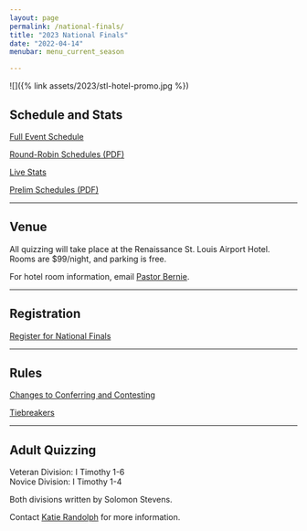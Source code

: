 ```yaml
---
layout: page
permalink: /national-finals/
title: "2023 National Finals"
date: "2022-04-14"
menubar: menu_current_season

---
```


![]({% link assets/2023/stl-hotel-promo.jpg %})

## Schedule and Stats

<a href="{% link _pages/national-finals-schedule.md %}" class="button is-primary">Full Event Schedule</a>

<a href="{% link assets/2023/2023-Round-Robin-Schedule.pdf %}" class="button is-primary">Round-Robin Schedules (PDF)</a>

<a href="{% link _pages/live-events.md %}#/b2d7ef09-11de-461f-9b41-08db5c53c953" class="button is-primary">Live Stats</a>

<a href="{% link assets/2023/2023-Prelim-Schedules.pdf %}" class="button is-primary">Prelim Schedules (PDF)</a>

---

## Venue

All quizzing will take place at the Renaissance St. Louis Airport Hotel. Rooms are $99/night, and parking is free.

For hotel room information, email [Pastor Bernie](mailto:elliotbq@gmail.com).

<!-- <a href="https://www.marriott.com/events/start.mi?id=1683745765249&key=GRP" class="button is-primary">Hotel Reservation Link</a> -->

---

## Registration

<a href="https://brushfire.com/agusa/NBQ/551064" class="button is-primary">Register for National Finals</a>


---

## Rules

<a href="{% link _pages/contesting-changes.md %}" class="button is-primary">Changes to Conferring and Contesting</a>

<a href="{% link assets/2023/2023 National Finals Tie Breaker Rules.pdf %}" class="button is-primary">Tiebreakers</a>

---

## Adult Quizzing

Veteran Division: I Timothy 1-6  
Novice Division: I Timothy 1-4

Both divisions written by Solomon Stevens.

Contact [Katie Randolph](mailto:kaitlyn.randolph@gmail.com) for more information.

